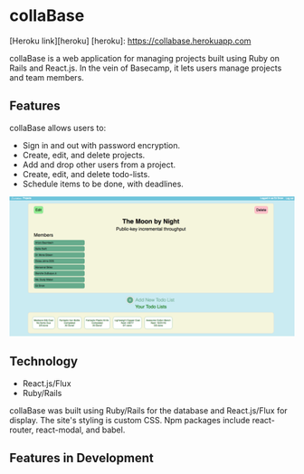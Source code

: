 # collaBase

[Heroku link][heroku]
[heroku]: https://collabase.herokuapp.com

collaBase is a web application for managing projects built using Ruby on Rails and React.js. In the vein of Basecamp, it lets users manage projects and team members.

## Features

collaBase allows users to:

* Sign in and out with password encryption.
* Create, edit, and delete projects.
* Add and drop other users from a project.
* Create, edit, and delete todo-lists.
* Schedule items to be done, with deadlines.

![Project Main Page](https://github.com/SpruceWillis/Collabase/blob/master/docs/screenshots/mainPage.png)

## Technology

* React.js/Flux
* Ruby/Rails

collaBase was built using Ruby/Rails for the database and React.js/Flux for display. The site's styling is custom CSS. Npm packages include react-router, react-modal, and babel.

## Features in Development
